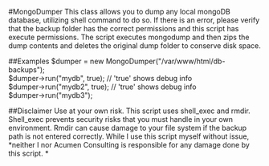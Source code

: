 #MongoDumper
This class allows you to dump any local mongoDB database, utilizing shell command to do so. If there is an error, please verify that the backup folder has the correct permissions and this script has execute permissions. The script executes mongodump and then zips the dump contents and deletes the original dump folder to conserve disk space.

##Examples
$dumper = new MongoDumper("/var/www/html/db-backups");  
$dumper->run("mydb", true); // 'true' shows debug info  
$dumper->run("mydb2", true); // 'true' shows debug info  
$dumper->run("mydb3");

##Disclaimer
Use at your own risk. This script uses shell_exec and rmdir. Shell_exec prevents security risks that you must handle in your own environment. Rmdir can cause damage to your file system if the backup path is not entered correctly. While I use this script myself without issue, *neither I nor Acumen Consulting is responsible for any damage done by this script. *